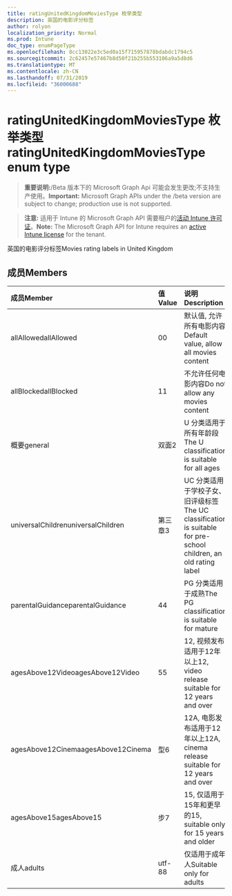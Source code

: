 ```yaml
---
title: ratingUnitedKingdomMoviesType 枚举类型
description: 英国的电影评分标签
author: rolyon
localization_priority: Normal
ms.prod: Intune
doc_type: enumPageType
ms.openlocfilehash: 8cc13022e3c5ed0a15f715957878bdabdc1794c5
ms.sourcegitcommit: 2c62457e57467b8d50f21b255b553106a9a5d8d6
ms.translationtype: MT
ms.contentlocale: zh-CN
ms.lasthandoff: 07/31/2019
ms.locfileid: "36000688"
---
```

# <a name="ratingunitedkingdommoviestype-enum-type"></a><span data-ttu-id="9fda5-103">ratingUnitedKingdomMoviesType 枚举类型</span><span class="sxs-lookup"><span data-stu-id="9fda5-103">ratingUnitedKingdomMoviesType enum type</span></span>

> <span data-ttu-id="9fda5-104">**重要说明:**/Beta 版本下的 Microsoft Graph Api 可能会发生更改;不支持生产使用。</span><span class="sxs-lookup"><span data-stu-id="9fda5-104">**Important:** Microsoft Graph APIs under the /beta version are subject to change; production use is not supported.</span></span>

> <span data-ttu-id="9fda5-105">**注意:** 适用于 Intune 的 Microsoft Graph API 需要租户的[活动 Intune 许可证](https://go.microsoft.com/fwlink/?linkid=839381)。</span><span class="sxs-lookup"><span data-stu-id="9fda5-105">**Note:** The Microsoft Graph API for Intune requires an [active Intune license](https://go.microsoft.com/fwlink/?linkid=839381) for the tenant.</span></span>

<span data-ttu-id="9fda5-106">英国的电影评分标签</span><span class="sxs-lookup"><span data-stu-id="9fda5-106">Movies rating labels in United Kingdom</span></span>

## <a name="members"></a><span data-ttu-id="9fda5-107">成员</span><span class="sxs-lookup"><span data-stu-id="9fda5-107">Members</span></span>
|<span data-ttu-id="9fda5-108">成员</span><span class="sxs-lookup"><span data-stu-id="9fda5-108">Member</span></span>|<span data-ttu-id="9fda5-109">值</span><span class="sxs-lookup"><span data-stu-id="9fda5-109">Value</span></span>|<span data-ttu-id="9fda5-110">说明</span><span class="sxs-lookup"><span data-stu-id="9fda5-110">Description</span></span>|
|:---|:---|:---|
|<span data-ttu-id="9fda5-111">allAllowed</span><span class="sxs-lookup"><span data-stu-id="9fda5-111">allAllowed</span></span>|<span data-ttu-id="9fda5-112">0</span><span class="sxs-lookup"><span data-stu-id="9fda5-112">0</span></span>|<span data-ttu-id="9fda5-113">默认值, 允许所有电影内容</span><span class="sxs-lookup"><span data-stu-id="9fda5-113">Default value, allow all movies content</span></span>|
|<span data-ttu-id="9fda5-114">allBlocked</span><span class="sxs-lookup"><span data-stu-id="9fda5-114">allBlocked</span></span>|<span data-ttu-id="9fda5-115">1</span><span class="sxs-lookup"><span data-stu-id="9fda5-115">1</span></span>|<span data-ttu-id="9fda5-116">不允许任何电影内容</span><span class="sxs-lookup"><span data-stu-id="9fda5-116">Do not allow any movies content</span></span>|
|<span data-ttu-id="9fda5-117">概要</span><span class="sxs-lookup"><span data-stu-id="9fda5-117">general</span></span>|<span data-ttu-id="9fda5-118">双面</span><span class="sxs-lookup"><span data-stu-id="9fda5-118">2</span></span>|<span data-ttu-id="9fda5-119">U 分类适用于所有年龄段</span><span class="sxs-lookup"><span data-stu-id="9fda5-119">The U classification is suitable for all ages</span></span>|
|<span data-ttu-id="9fda5-120">universalChildren</span><span class="sxs-lookup"><span data-stu-id="9fda5-120">universalChildren</span></span>|<span data-ttu-id="9fda5-121">第三章</span><span class="sxs-lookup"><span data-stu-id="9fda5-121">3</span></span>|<span data-ttu-id="9fda5-122">UC 分类适用于学校子女、旧评级标签</span><span class="sxs-lookup"><span data-stu-id="9fda5-122">The UC classification is suitable for pre-school children, an old rating label</span></span>|
|<span data-ttu-id="9fda5-123">parentalGuidance</span><span class="sxs-lookup"><span data-stu-id="9fda5-123">parentalGuidance</span></span>|<span data-ttu-id="9fda5-124">4</span><span class="sxs-lookup"><span data-stu-id="9fda5-124">4</span></span>|<span data-ttu-id="9fda5-125">PG 分类适用于成熟</span><span class="sxs-lookup"><span data-stu-id="9fda5-125">The PG classification is suitable for mature</span></span>|
|<span data-ttu-id="9fda5-126">agesAbove12Video</span><span class="sxs-lookup"><span data-stu-id="9fda5-126">agesAbove12Video</span></span>|<span data-ttu-id="9fda5-127">5</span><span class="sxs-lookup"><span data-stu-id="9fda5-127">5</span></span>|<span data-ttu-id="9fda5-128">12, 视频发布适用于12年以上</span><span class="sxs-lookup"><span data-stu-id="9fda5-128">12, video release suitable for 12 years and over</span></span>|
|<span data-ttu-id="9fda5-129">agesAbove12Cinema</span><span class="sxs-lookup"><span data-stu-id="9fda5-129">agesAbove12Cinema</span></span>|<span data-ttu-id="9fda5-130">型</span><span class="sxs-lookup"><span data-stu-id="9fda5-130">6</span></span>|<span data-ttu-id="9fda5-131">12A, 电影发布适用于12年以上</span><span class="sxs-lookup"><span data-stu-id="9fda5-131">12A, cinema release suitable for 12 years and over</span></span>|
|<span data-ttu-id="9fda5-132">agesAbove15</span><span class="sxs-lookup"><span data-stu-id="9fda5-132">agesAbove15</span></span>|<span data-ttu-id="9fda5-133">步</span><span class="sxs-lookup"><span data-stu-id="9fda5-133">7</span></span>|<span data-ttu-id="9fda5-134">15, 仅适用于15年和更早的</span><span class="sxs-lookup"><span data-stu-id="9fda5-134">15, suitable only for 15 years and older</span></span>|
|<span data-ttu-id="9fda5-135">成人</span><span class="sxs-lookup"><span data-stu-id="9fda5-135">adults</span></span>|<span data-ttu-id="9fda5-136">utf-8</span><span class="sxs-lookup"><span data-stu-id="9fda5-136">8</span></span>|<span data-ttu-id="9fda5-137">仅适用于成年人</span><span class="sxs-lookup"><span data-stu-id="9fda5-137">Suitable only for adults</span></span>|





